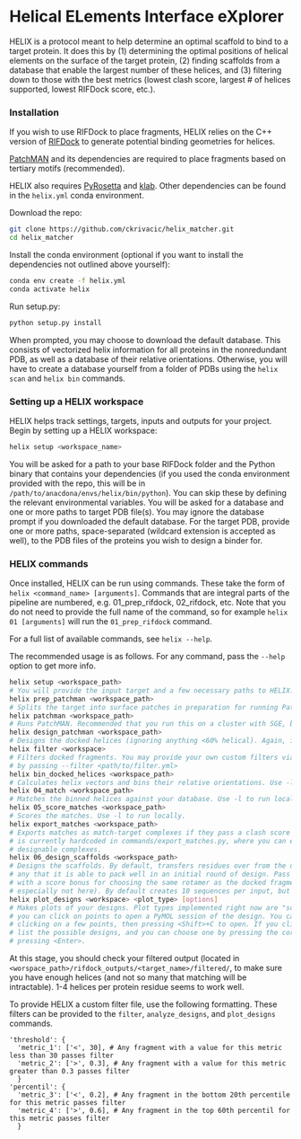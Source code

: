 # Helical ELements Interface eXplorer

HELIX is a protocol meant to help determine an optimal scaffold to bind to a target protein. It does this by (1) determining the optimal positions of helical elements on the surface of the target protein, (2) finding scaffolds from a database that enable the largest number of these helices, and (3) filtering down to those with the best metrics (lowest clash score, largest # of helices supported, lowest RIFDock score, etc.).

### Installation

If you wish to use RIFDock to place fragments, HELIX relies on the C++ version of [RIFDock](https://github.com/rifdock/rifdock) to generate potential binding geometries for helices.

[PatchMAN](https://github.com/Alisa-Kh/PatchMAN) and its dependencies are required to place fragments based on tertiary motifs (recommended).

HELIX also requires [PyRosetta](https://www.pyrosetta.org/) and [klab](https://github.com/kortemme-lab/klab).
Other dependencies can be found in the `helix.yml` conda environment.

Download the repo:
```bash
git clone https://github.com/ckrivacic/helix_matcher.git
cd helix_matcher
```

Install the conda environment (optional if you want to install the dependencies not outlined above yourself):
```bash
conda env create -f helix.yml
conda activate helix
```

Run setup.py:
```bash
python setup.py install
```

When prompted, you may choose to download the default database. This consists of vectorized helix information for all proteins in the nonredundant PDB, as well as a database of their relative orientations. Otherwise, you will have to create a database yourself from a folder of PDBs using the `helix scan` and `helix bin` commands.


### Setting up a HELIX workspace

HELIX helps track settings, targets, inputs and outputs for your project. Begin by setting up a HELIX workspace:
```bash
helix setup <workspace_name>
```
You will be asked for a path to your base RIFDock folder and the Python binary that contains your dependencies (if you used the conda environment provided with the repo, this will be in `/path/to/anacdona/envs/helix/bin/python`). You can skip these by defining the relevant environmental variables.
You will be asked for a database and one or more paths to target PDB file(s). You may ignore the database prompt if you downloaded the default database. For the target PDB, provide one or more paths, space-separated (wildcard extension is accepted as well), to the PDB files of the proteins you wish to design a binder for.

### HELIX commands

Once installed, HELIX can be run using commands. These take the form of `helix <command_name> [arguments]`. Commands that are integral parts of the pipeline are numbered, e.g. 01_prep_rifdock, 02_rifdock, etc. Note that you do not need to provide the full name of the command, so for example `helix 01 [arguments]` will run the `01_prep_rifdock` command.

For a full list of available commands, see `helix --help`.

The recommended usage is as follows. For any command, pass the `--help` option to get more info.
```bash
helix setup <workspace_path>
# You will provide the input target and a few necessary paths to HELIX.
helix prep_patchman <workspace_path>
# Splits the target into surface patches in preparation for running PatchMAN.
helix patchman <workspace_path>
# Runs PatchMAN. Recommended that you run this on a cluster with SGE, but if you want to run it locally, do so by passing the -l option.
helix design_patchman <workspace_path>
# Designs the docked helices (ignoring anything <60% helical). Again, if running locally pass -l.
helix filter <workspace>
# Filters docked fragments. You may provide your own custom filters via a yaml-formated file (formatting described below) 
# by passing --filter <path/to/filter.yml>
helix bin_docked_helices <workspace_path>
# Calculates helix vectors and bins their relative orientations. Use -l to run locally.
helix 04_match <workspace_path>
# Matches the binned helices against your database. Use -l to run locally.
helix 05_score_matches <workspace_path>
# Scores the matches. Use -l to run locally.
helix export_matches <workspace_path>
# Exports matches as match-target complexes if they pass a clash score and RMSD (versus the docked fragments) threshold. This threshold 
# is currently hardcoded in commands/export_matches.py, where you can edit the values on lines 201-202 to get the desired number of 
# designable complexes.
helix 06_design_scaffolds <workspace_path>
# Designs the scaffolds. By default, transfers residues over from the docked fragments if they are within 1.5A and prevents repacking for 
# any that it is able to pack well in an initial round of design. Pass --special-rot to instead allow designs for these positions, but 
# with a score bonus for choosing the same rotamer as the docked fragment. Pass -l to run locally (not recommended generally, but 
# especially not here). By default creates 10 sequences per input, but you can change this by passing -n.
helix plot_designs <workspace> <plot_type> [options]
# Makes plots of your designs. Plot types implemented right now are "scatter" and "violin". If you make a scatterplot of just one target, 
# you can click on points to open a PyMOL session of the design. You can also open multiple designs at once by pressing <Shift>+A, then 
# clicking on a few points, then pressing <Shift>+C to open. If you click on a point where there are multiple designs, your terminal will 
# list the possible designs, and you can choose one by pressing the corresponding number (the plot needs to be the focus window) and then 
# pressing <Enter>.
```

At this stage, you should check your filtered output (located in `<worspace_path>/rifdock_outputs/<target_name>/filtered/`, to make sure you have enough helices (and not so many that matching will be intractable). 1-4 helices per protein residue seems to work well.

To provide HELIX a custom filter file, use the following formatting. These filters can be provided to the `filter`, `analyze_designs`, and `plot_designs` commands.
```
'threshold': {
  'metric_1': ['<', 30], # Any fragment with a value for this metric less than 30 passes filter
  'metric_2': ['>', 0.3], # Any fragment with a value for this metric greater than 0.3 passes filter
  }
'percentil': {
  'metric_3': ['<', 0.2], # Any fragment in the bottom 20th percentile for this metric passes filter
  'metric_4': ['>', 0.6], # Any fragment in the top 60th percentil for this metric passes filter
  }
```


